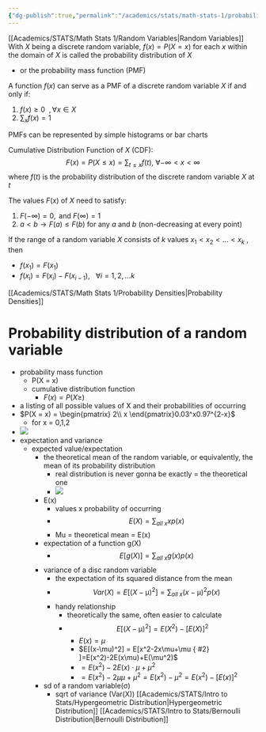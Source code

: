 ```yaml
---
{"dg-publish":true,"permalink":"/academics/stats/math-stats-1/probability-distributions/","created":"2024-10-01T16:54:34.929-04:00","updated":"2025-07-07T18:02:31.401-04:00"}
---
```


[[Academics/STATS/Math Stats 1/Random Variables\|Random Variables]]
With $X$ being a discrete random variable, $f(x)=P(X=x)$ for each $x$ within the domain of $X$ is called the probability distribution of $X$
- or the probability mass function (PMF)

A function $f(x)$ can serve as a PMF of a discrete random variable $X$ if and only if:
1. $f(x)\geq0\ \ , \forall x\in X$
2. $\sum_{x}f(x)=1$

PMFs can be represented by simple histograms or bar charts

Cumulative Distribution Function of $X$ (CDF):
$$
F(x)=P(X\leq x)=\sum_{t\leq x}f(t),\ \forall -\infty<x<\infty
$$
where $f(t)$ is the probability distribution of the discrete random variable $X$ at $t$

The values $F(x)$ of $X$ need to satisfy:
1. $F(-\infty)=0,\text{ and }F(\infty)=1$
2. $a<b\to F(a)\leq F(b)$ for any $a$ and $b$ (non-decreasing at every point)

If the range of a random variable $X$ consists of $k$ values $x_{1}<x_{2}<\dots<x_{k}$ , then 
- $f(x_{1})=F(x_{1})$
- $f(x_{i})=F(x_{i})-F(x_{i-1}),\ \ \ \forall i=1,2,\dots k$

[[Academics/STATS/Math Stats 1/Probability Densities\|Probability Densities]]


# Probability distribution of a random variable
- probability mass function
	- P(X = x)
	- cumulative distribution function
		- $F(x) = P(X \geq )$
- a listing of all possible values of X and their probabilities of occurring
- $P(X = x) = \begin{pmatrix}   2\\   x   \end{pmatrix}0.03^x0.97^{2-x}$
	- for x = 0,1,2
- ![](https://i.imgur.com/2PEm6my.png)
- expectation and variance
	- expected value/expectation
		- the theoretical mean of the random variable, or equivalently, the mean of its probability distribution
			- real distribution is never gonna be exactly = the theoretical one
			- ![](https://i.imgur.com/XyZIXXt.png)
		- E(x)
			- values x probability of occurring
			- $$E(X) = \sum_{all\ x}xp(x)$$
			- Mu = theoretical mean = E(x)
		- expectation of a function g(X)
			- $$E[g(X)] = \sum_{all\ x}g(x)p(x)$$
		- variance of a disc random variable
			- the expectation of its squared distance from the mean
			- $$Var(X) = E[(X-\upmu )^2] = \sum_{all\ x}(x- \upmu )^2p(x)$$
			- handy relationship
				- theoretically the same, often easier to calculate
				- $$ E[(X-\upmu )^2] = E(X^2) - [E(X)]^2 $$
					- $E(x)=\mu$
					- $E[(x-\mu)^2] = E[x^2-2x\mu+\mu
{ #2}
]=E(x^2)-2E(x\mu)+E(\mu^2)$
					- $=E(x^2)-2E(x)\cdot \mu +\mu^2$
					- $=E(x^2)-2\mu\mu+\mu^2= E(x^2)-\mu^2=E(x^2)-[E(x)]^2$
		- sd of a random variable(σ)
			- sqrt of variance (Var(X))
[[Academics/STATS/Intro to Stats/Hypergeometric Distribution\|Hypergeometric Distribution]]
[[Academics/STATS/Intro to Stats/Bernoulli Distribution\|Bernoulli Distribution]]